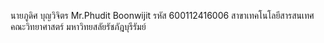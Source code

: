  นายภูดิศ บุญวิจิตร
 Mr.Phudit Boonwijit
 รหัส 600112416006
 สาขาเทคโนโลยีสารสนเทศ
 คณะวิทยาศาสตร์
 มหาวิทยสลัยรัชภัฎบุรีรัมย์
